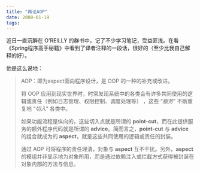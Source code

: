 ```yaml
---
title: "再论AOP"
date: 2008-01-19
tags:
---
```


近日一直沉醉在 O'REILLY 的群书中，记了不少学习笔记，受益匪浅。在看《Spring程序高手秘籍》中看到了译者注释的一段话，很好的（至少比我自己解释的好）。

他是这么说地：
<blockquote>AOP：即为aspect面向程序设计，是 OOP 的一种的补充或改进。

将 OOP 应用到现实世界时，时常发现系统中的各类会有许多共同使用的逻辑或责任（例如日志管理、权限控制、调度处理等） ，这些 “<em>服务</em>” 不断重复地 “<em>切入</em>” 各类中。

如果功能流程是纵向的，这些切入点就是所谓的 <strong>point-cut</strong>，而在此提供服务的额外程序代码就是所谓的 <strong>advice</strong>。简而言之，<strong>point-cut</strong> 与 <strong>advice</strong> 的组合就成为的<strong> aspect</strong>，就是这些共同使用的逻辑或责任的封装。

通过 AOP 可将程序的责任理清，对象与 <strong>aspect</strong> 互不干扰。另外，<strong>aspect</strong> 的模组并非显示地为对象所用，而是通过依赖注入或拦截方式获得被封装在对象内部的方法与信息。</blockquote>
